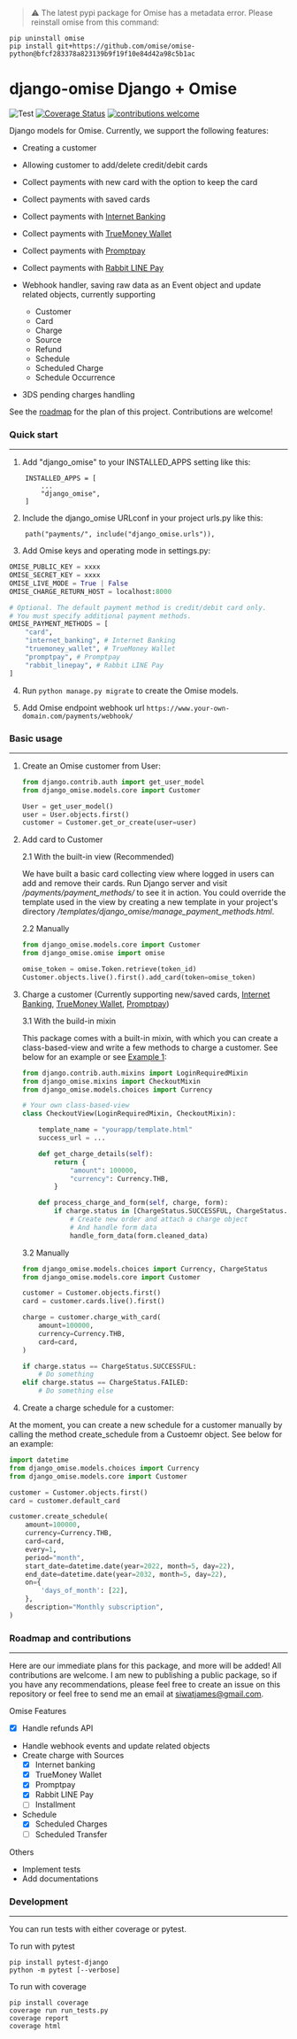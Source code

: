 > :warning: The latest pypi package for Omise has a metadata error. Please reinstall omise from this command:

```
pip uninstall omise
pip install git+https://github.com/omise/omise-python@bfcf283378a823139b9f19f10e84d42a98c5b1ac
```

# django-omise Django + Omise

![Test](https://github.com/jamesx00/django-omise/actions/workflows/tests.yml/badge.svg)
[![Coverage Status](https://coveralls.io/repos/github/jamesx00/django-omise/badge.svg?branch=master)](https://coveralls.io/github/jamesx00/django-omise?branch=master)
[![contributions welcome](https://img.shields.io/badge/contributions-welcome-brightgreen.svg?style=flat)](https://github.com/jamesx00/django-omise/issues)

Django models for Omise. Currently, we support the following features:

-   Creating a customer
-   Allowing customer to add/delete credit/debit cards
-   Collect payments with new card with the option to keep the card
-   Collect payments with saved cards
-   Collect payments with [Internet Banking](https://www.omise.co/internet-banking)
-   Collect payments with [TrueMoney Wallet](https://www.omise.co/truemoney-wallet)
-   Collect payments with [Promptpay](https://www.omise.co/promptpay)
-   Collect payments with [Rabbit LINE Pay](https://www.omise.co/rabbit-linepay)
-   Webhook handler, saving raw data as an Event object and update related objects, currently supporting

    -   Customer
    -   Card
    -   Charge
    -   Source
    -   Refund
    -   Schedule
    -   Scheduled Charge
    -   Schedule Occurrence

-   3DS pending charges handling

See the [roadmap](#roadmap-and-contributions) for the plan of this project. Contributions are welcome!

### Quick start

---

1. Add "django_omise" to your INSTALLED_APPS setting like this:

```
    INSTALLED_APPS = [
        ...
        "django_omise",
    ]
```

2. Include the django_omise URLconf in your project urls.py like this:

```
    path("payments/", include("django_omise.urls")),
```

3. Add Omise keys and operating mode in settings.py:

```python
OMISE_PUBLIC_KEY = xxxx
OMISE_SECRET_KEY = xxxx
OMISE_LIVE_MODE = True | False
OMISE_CHARGE_RETURN_HOST = localhost:8000

# Optional. The default payment method is credit/debit card only.
# You must specify additional payment methods.
OMISE_PAYMENT_METHODS = [
    "card",
    "internet_banking", # Internet Banking
    "truemoney_wallet", # TrueMoney Wallet
    "promptpay", # Promptpay
    "rabbit_linepay", # Rabbit LINE Pay
]
```

4. Run `python manage.py migrate` to create the Omise models.

5. Add Omise endpoint webhook url `https://www.your-own-domain.com/payments/webhook/`

### Basic usage

---

1. Create an Omise customer from User:

    ```python
    from django.contrib.auth import get_user_model
    from django_omise.models.core import Customer

    User = get_user_model()
    user = User.objects.first()
    customer = Customer.get_or_create(user=user)
    ```

2. Add card to Customer

    2.1 With the built-in view (Recommended)

    We have built a basic card collecting view where logged in users can add and remove their cards. Run Django server and visit _/payments/payment_methods/_ to see it in action. You could override the template used in the view by creating a new template in your project's directory _/templates/django_omise/manage_payment_methods.html_.

    2.2 Manually

    ```python
    from django_omise.models.core import Customer
    from django_omise.omise import omise

    omise_token = omise.Token.retrieve(token_id)
    Customer.objects.live().first().add_card(token=omise_token)
    ```

3. Charge a customer (Currently supporting new/saved cards, [Internet Banking](https://www.omise.co/internet-banking), [TrueMoney Wallet](https://www.omise.co/truemoney-wallet), [Promptpay](https://www.omise.co/promptpay))

    3.1 With the build-in mixin

    This package comes with a built-in mixin, with which you can create a class-based-view and write a few methods to charge a customer. See below for an example or see [Example 1](./examples/):

    ```python
    from django.contrib.auth.mixins import LoginRequiredMixin
    from django_omise.mixins import CheckoutMixin
    from django_omise.models.choices import Currency

    # Your own class-based-view
    class CheckoutView(LoginRequiredMixin, CheckoutMixin):

        template_name = "yourapp/template.html"
        success_url = ...

        def get_charge_details(self):
            return {
                "amount": 100000,
                "currency": Currency.THB,
            }

        def process_charge_and_form(self, charge, form):
            if charge.status in [ChargeStatus.SUCCESSFUL, ChargeStatus.PENDING]:
                # Create new order and attach a charge object
                # And handle form data
                handle_form_data(form.cleaned_data)
    ```

    3.2 Manually

    ```python
    from django_omise.models.choices import Currency, ChargeStatus
    from django_omise.models.core import Customer

    customer = Customer.objects.first()
    card = customer.cards.live().first()

    charge = customer.charge_with_card(
        amount=100000,
        currency=Currency.THB,
        card=card,
    )

    if charge.status == ChargeStatus.SUCCESSFUL:
        # Do something
    elif charge.status == ChargeStatus.FAILED:
        # Do something else
    ```

4. Create a charge schedule for a customer:

At the moment, you can create a new schedule for a customer manually by calling the method create_schedule from a Custoemr object. See below for an example:

```python
import datetime
from django_omise.models.choices import Currency
from django_omise.models.core import Customer

customer = Customer.objects.first()
card = customer.default_card

customer.create_schedule(
    amount=100000,
    currency=Currency.THB,
    card=card,
    every=1,
    period="month",
    start_date=datetime.date(year=2022, month=5, day=22),
    end_date=datetime.date(year=2032, month=5, day=22),
    on={
        'days_of_month': [22],
    },
    description="Monthly subscription",
)
```

### Roadmap and contributions

---

Here are our immediate plans for this package, and more will be added! All contributions are welcome. I am new to publishing a public package, so if you have any recommendations, please feel free to create an issue on this repository or feel free to send me an email at siwatjames@gmail.com.

Omise Features

-   [x] Handle refunds API
-   Handle webhook events and update related objects
-   Create charge with Sources
    -   [x] Internet banking
    -   [x] TrueMoney Wallet
    -   [x] Promptpay
    -   [x] Rabbit LINE Pay
    -   [ ] Installment
-   Schedule
    -   [x] Scheduled Charges
    -   [ ] Scheduled Transfer

Others

-   Implement tests
-   Add documentations

### Development

---

You can run tests with either coverage or pytest.

To run with pytest

```shell
pip install pytest-django
python -m pytest [--verbose]
```

To run with coverage

```shell
pip install coverage
coverage run run_tests.py
coverage report
coverage html
```
